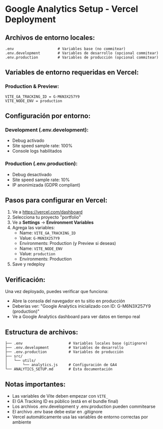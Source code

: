 # Google Analytics Setup - Vercel Deployment

## Archivos de entorno locales:

```
.env                    # Variables base (no commitear)
.env.development        # Variables de desarrollo (opcional commitear)
.env.production         # Variables de producción (opcional commitear)
```

## Variables de entorno requeridas en Vercel:

### Production & Preview:
```
VITE_GA_TRACKING_ID = G-M6N3X257Y9
VITE_NODE_ENV = production
```

## Configuración por entorno:

### Development (.env.development):
- Debug activado
- Site speed sample rate: 100%
- Console logs habilitados

### Production (.env.production):
- Debug desactivado
- Site speed sample rate: 10%
- IP anonimizada (GDPR compliant)

## Pasos para configurar en Vercel:

1. Ve a https://vercel.com/dashboard
2. Selecciona tu proyecto "portfolio"  
3. Ve a **Settings** → **Environment Variables**
4. Agrega las variables:
   - Name: `VITE_GA_TRACKING_ID`
   - Value: `G-M6N3X257Y9`
   - Environments: Production (y Preview si deseas)
   - Name: `VITE_NODE_ENV`
   - Value: `production`
   - Environments: Production
5. Save y redeploy

## Verificación:

Una vez deployado, puedes verificar que funciona:
- Abre la consola del navegador en tu sitio en producción
- Deberías ver: "Google Analytics inicializado con ID: G-M6N3X257Y9 (production)"
- Ve a Google Analytics dashboard para ver datos en tiempo real

## Estructura de archivos:

```
├── .env                     # Variables locales base (gitignore)
├── .env.development         # Variables de desarrollo
├── .env.production          # Variables de producción
├── src/
│   └── utils/
│       └── analytics.js     # Configuración de GA4
└── ANALYTICS_SETUP.md       # Esta documentación
```

## Notas importantes:

- Las variables de Vite deben empezar con `VITE_`
- El GA Tracking ID es público (está en el bundle final)
- Los archivos .env.development y .env.production pueden commitearse
- El archivo .env base debe estar en .gitignore
- Vercel automáticamente usa las variables de entorno correctas por ambiente